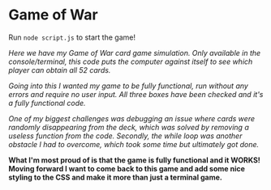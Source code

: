 # Game of War

Run `node script.js` to start the game!

_Here we have my Game of War card game simulation. Only available in the console/terminal, this code puts the computer against itself to see which player can obtain all 52 cards._

_Going into this I wanted my game to be fully functional, run without any errors and require no user input. All three boxes have been checked and it's a fully functional code._

_One of my biggest challenges was debugging an issue where cards were randomly disappearing from the deck, which was solved by removing a useless function from the code. Secondly, the while loop was another obstacle I had to overcome, which took some time but ultimately got done._

**What I'm most proud of is that the game is fully functional and it **WORKS**! Moving forward I want to come back to this game and add some nice styling to the CSS and make it more than just a terminal game.**
